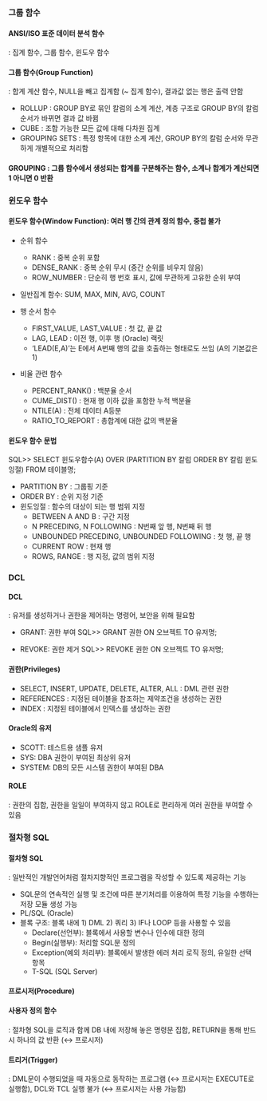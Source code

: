 ### 그룹 함수
#### ANSI/ISO 표준 데이터 분석 함수
: 집계 함수, 그룹 함수, 윈도우 함수

#### 그룹 함수(Group Function)
: 합계 계산 함수, NULL을 빼고 집계함 (~ 집계 함수), 결과값 없는 행은 출력 안함
- ROLLUP : GROUP BY로 묶인 칼럼의 소계 계산, 계층 구조로 GROUP BY의 칼럼 순서가 바뀌면 결과 값 바뀜
- CUBE : 조합 가능한 모든 값에 대해 다차원 집계
- GROUPING SETS : 특정 항목에 대한 소계 계산, GROUP BY의 칼럼 순서와 무관하게 개별적으로 처리함

#### GROUPING : 그룹 함수에서 생성되는 합계를 구분해주는 함수, 소계나 합계가 계산되면 1 아니면 0 반환

### 윈도우 함수
#### 윈도우 함수(Window Function): 여러 행 간의 관계 정의 함수, 중첩 불가
- 순위 함수
	- RANK : 중복 순위 포함
	- DENSE_RANK : 중복 순위 무시 (중간 순위를 비우지 않음)
	- ROW_NUMBER : 단순히 행 번호 표시, 값에 무관하게 고유한 순위 부여

- 일반집계 함수: SUM, MAX, MIN, AVG, COUNT
- 행 순서 함수
	- FIRST_VALUE, LAST_VALUE : 첫 값, 끝 값
	- LAG, LEAD : 이전 행, 이후 행 (Oracle) 랙릿
	- ‘LEAD(E,A)’는 E에서 A번째 행의 값을 호출하는 형태로도 쓰임 (A의 기본값은 1)

- 비율 관련 함수
	- PERCENT_RANK() : 백분율 순서
	- CUME_DIST() : 현재 행 이하 값을 포함한 누적 백분율
	- NTILE(A) : 전체 데이터 A등분
	- RATIO_TO_REPORT : 총합계에 대한 값의 백분율

#### 윈도우 함수 문법
SQL>> SELECT 윈도우함수(A) OVER (PARTITION BY 칼럼 ORDER BY 칼럼 윈도잉절) FROM 테이블명;
- PARTITION BY : 그룹핑 기준
- ORDER BY : 순위 지정 기준
- 윈도잉절 : 함수의 대상이 되는 행 범위 지정
	- BETWEEN A AND B : 구간 지정
	- N PRECEDING, N FOLLOWING : N번째 앞 행, N번째 뒤 행
	- UNBOUNDED PRECEDING, UNBOUNDED FOLLOWING : 첫 행, 끝 행
	- CURRENT ROW : 현재 행
	- ROWS, RANGE : 행 지정, 값의 범위 지정

### DCL
#### DCL
: 유저를 생성하거나 권한을 제어하는 명령어, 보안을 위해 필요함

- GRANT: 권한 부여
SQL>> GRANT 권한 ON 오브젝트 TO 유저명;

- REVOKE: 권한 제거
SQL>> REVOKE 권한 ON 오브젝트 TO 유저명;

#### 권한(Privileges)
- SELECT, INSERT, UPDATE, DELETE, ALTER, ALL : DML 관련 권한
- REFERENCES : 지정된 테이블을 참조하는 제약조건을 생성하는 권한
- INDEX : 지정된 테이블에서 인덱스를 생성하는 권한

#### Oracle의 유저
- SCOTT: 테스트용 샘플 유저
- SYS: DBA 권한이 부여된 최상위 유저
- SYSTEM: DB의 모든 시스템 권한이 부여된 DBA

#### ROLE
: 권한의 집합, 권한을 일일이 부여하지 않고 ROLE로 편리하게 여러 권한을 부여할 수 있음

### 절차형 SQL
#### 절차형 SQL
: 일반적인 개발언어처럼 절차지향적인 프로그램을 작성할 수 있도록 제공하는 기능

- SQL문의 연속적인 실행 및 조건에 따른 분기처리를 이용하여 특정 기능을 수행하는 저장 모듈 생성 가능
- PL/SQL (Oracle)
- 블록 구조: 블록 내에 1) DML 2) 쿼리 3) IF나 LOOP 등을 사용할 수 있음
	- Declare(선언부): 블록에서 사용할 변수나 인수에 대한 정의
	- Begin(실행부): 처리할 SQL문 정의
	- Exception(예외 처리부): 블록에서 발생한 에러 처리 로직 정의, 유일한 선택 항목
	- T-SQL (SQL Server)

#### 프로시저(Procedure)
#### 사용자 정의 함수
: 절차형 SQL을 로직과 함께 DB 내에 저장해 놓은 명령문 집합, RETURN을 통해 반드시 하나의 값 반환 (↔ 프로시저)

#### 트리거(Trigger)
: DML문이 수행되었을 때 자동으로 동작하는 프로그램 (↔ 프로시저는 EXECUTE로 실행함), DCL와 TCL 실행 불가 (↔ 프로시저는 사용 가능함)
